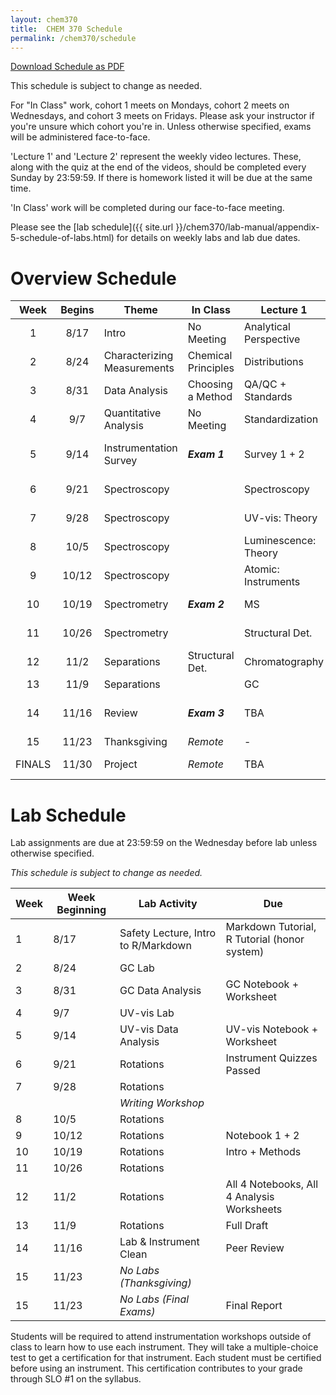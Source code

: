 ```yaml
---
layout: chem370
title:  CHEM 370 Schedule
permalink: /chem370/schedule
---
```


<a class="quicklink" href="https://github.com/alphonse/alphonse.github.io/raw/master/chem370/pdf/schedule.pdf" target="blank">Download Schedule as  PDF</a>

This schedule is subject to change as needed.

For "In Class" work, cohort 1 meets on Mondays, cohort 2 meets on Wednesdays, and cohort 3 meets on Fridays.  Please ask your instructor if you're unsure which cohort you're in.  Unless otherwise specified, exams will be administered face-to-face.

'Lecture 1' and 'Lecture 2' represent the weekly video lectures.  These, along with the quiz at the end of the videos, should be completed every Sunday by 23:59:59.  If there is homework listed it will be due at the same time.

'In Class' work will be completed during our face-to-face meeting.

Please see the [lab schedule]({{ site.url }}/chem370/lab-manual/appendix-5-schedule-of-labs.html) for details on weekly labs and lab due dates.

# Overview Schedule

|  Week  | Begins | Theme                       | In Class            | Lecture 1              | Lecture 2             | Lab                 | HW                       |
|:------:|:------:| --------------------------- | ------------------- | ---------------------- | --------------------- | ------------------- | ------------------------ |
|   1    |  8/17  | Intro                       | No Meeting          | Analytical Perspective | Analyst's Toolbox     | Intro + Safety      |                          |
|   2    |  8/24  | Characterizing Measurements | Chemical Principles | Distributions          | Errors and CIs        | GC Lab 1            |                          |
|   3    |  8/31  | Data Analysis               | Choosing a Method   | QA/QC + Standards      | Reproducible Research | GC Data @ Home      |                          |
|   4    |  9/7   | Quantitative Analysis       | No Meeting          | Standardization        | Blanks                | UV-vis              |                          |
|   5    |  9/14  | Instrumentation Survey      | ***Exam 1***        | Survey 1 + 2           | Survey 3 + 4          | UV-vis Data @ Home  |                          |
|   6    |  9/21  | Spectroscopy                |                     | Spectroscopy           | Optics                | Rotations           | ***Instrument Quizzes*** |
|   7    |  9/28  | Spectroscopy                |                     | UV-vis: Theory         | UV-vis: Instruments   | Rotations           |                          |
|   8    |  10/5  | Spectroscopy                |                     | Luminescence: Theory   | Atomic: Theory        | Rotations           |                          |
|   9    | 10/12  | Spectroscopy                |                     | Atomic: Instruments    | FT-IR                 | Rotations           |                          |
|   10   | 10/19  | Spectrometry                | ***Exam 2***        | MS                     | Structural Det.       | Rotations           |                          |
|   11   | 10/26  | Spectrometry                |                     | Structural Det.        | Structural Det.       | Rotations           |                          |
|   12   |  11/2  | Separations                 | Structural Det.     | Chromatography         | LC                    | Rotations           |                          |
|   13   |  11/9  | Separations                 |                     | GC                     | TBA                   | Rotations           |                          |
|   14   | 11/16  | Review                      | ***Exam 3***        | TBA                    | TBA                   | Rotations + Cleanup |                          |
|   15   | 11/23  | Thanksgiving                | *Remote*            | -                      | -                     | -                   | ***Exam 4***             |
| FINALS | 11/30  | Project                     | *Remote*            | TBA                    | TBA                   | Final Paper         |                          |

# Lab Schedule

Lab assignments are due at 23:59:59 on the Wednesday before lab unless otherwise specified.

*This schedule is subject to change as needed.*

| Week | Week Beginning | Lab Activity                        | Due                                          |
| ---- | -------------- | ----------------------------------- | -------------------------------------------- |
| 1    | 8/17           | Safety Lecture, Intro to R/Markdown | Markdown Tutorial, R Tutorial (honor system) |
| 2    | 8/24           | GC Lab                              |                                              |
| 3    | 8/31           | GC Data Analysis                    | GC Notebook + Worksheet                      |
| 4    | 9/7            | UV-vis Lab                          |                                              |
| 5    | 9/14           | UV-vis Data Analysis                | UV-vis Notebook + Worksheet                  |
| 6    | 9/21           | Rotations                           | Instrument Quizzes Passed                    |
| 7    | 9/28           | Rotations                           |                                              |
|      |                | *Writing Workshop*                  |                                              |
| 8    | 10/5           | Rotations                           |                                              |
| 9    | 10/12          | Rotations                           | Notebook 1 + 2                               |
| 10   | 10/19          | Rotations                           | Intro + Methods                              |
| 11   | 10/26          | Rotations                           |                                              |
| 12   | 11/2           | Rotations                           | All 4 Notebooks, All 4 Analysis Worksheets   |
| 13   | 11/9           | Rotations                           | Full Draft                                   |
| 14   | 11/16          | Lab & Instrument Clean              | Peer Review                                  |
| 15   | 11/23          | *No Labs (Thanksgiving)*            |                                              |
| 15   | 11/23          | *No Labs (Final Exams)*             | Final Report                                 |


Students will be required to attend instrumentation workshops outside of class to learn how to use each instrument.  They will take a multiple-choice test to get a certification for that instrument.  Each student must be certified before using an instrument.  This certification contributes to your grade through SLO #1 on the syllabus.
